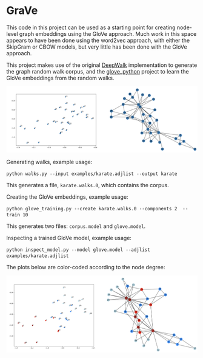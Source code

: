 # GraVe

This code in this project can be used as a starting point for creating node-level graph embeddings using the GloVe 
approach. Much work in this space appears to have been done using the word2vec approach, with either the SkipGram or 
CBOW models, but very little has been done with the GloVe approach. 

This project makes use of the original [DeepWalk](https://github.com/phanein/deepwalk) implementation to generate the
graph random walk corpus, and the [glove_python](https://github.com/maciejkula/glove-python) project to learn the 
GloVe embeddings from the random walks.

![Results](resources/grave_results.png)

Generating walks, example usage:
```
python walks.py --input examples/karate.adjlist --output karate
```
This generates a file, `karate.walks.0`, which contains the corpus.

Creating the GloVe embeddings, example usage:
```
python glove_training.py --create karate.walks.0 --components 2  --train 10
```
This generates two files: `corpus.model` and `glove.model`.

Inspecting a trained GloVe model, example usage:
```
python inspect_model.py --model glove.model --adjlist examples/karate.adjlist
```

The plots below are color-coded according to the node degree: 

![Results by node degree](resources/grave_results_by_degree.png)